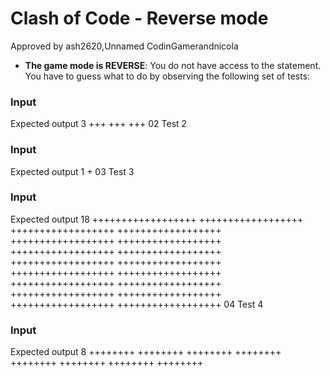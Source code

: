 # Clash of Code - Reverse mode
 Approved by ash2620,Unnamed CodinGamerandnicola
* **The game mode is REVERSE**: You do not have access to the statement. You have to guess what to do by observing the following set of tests:

### Input
Expected output
3
+++
+++
+++
02 Test 2

### Input
Expected output
1
+
03 Test 3

### Input
Expected output
18
++++++++++++++++++
++++++++++++++++++
++++++++++++++++++
++++++++++++++++++
++++++++++++++++++
++++++++++++++++++
++++++++++++++++++
++++++++++++++++++
++++++++++++++++++
++++++++++++++++++
++++++++++++++++++
++++++++++++++++++
++++++++++++++++++
++++++++++++++++++
++++++++++++++++++
++++++++++++++++++
++++++++++++++++++
++++++++++++++++++
04 Test 4

### Input
Expected output
8
++++++++
++++++++
++++++++
++++++++
++++++++
++++++++
++++++++
++++++++